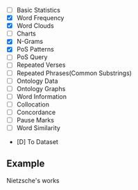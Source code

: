 - [ ] Basic Statistics
- [x] Word Frequency
- [x] Word Clouds
- [ ] Charts
- [x] N-Grams
- [x] PoS Patterns
- [ ] PoS Query
- [ ] Repeated Verses
- [ ] Repeated Phrases(Common Substrings)
- [ ] Ontology Data
- [ ] Ontology Graphs
- [ ] Word Information
- [ ] Collocation
- [ ] Concordance
- [ ] Pause Marks
- [ ] Word Similarity
- [D] To Dataset



## Example

Nietzsche's works